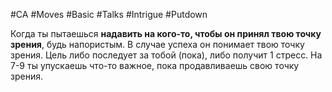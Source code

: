 #CA #Moves #Basic  #Talks #Intrigue #Putdown

Когда ты пытаешься **надавить на кого-то, чтобы он принял твою точку зрения**, будь напористым. В случае успеха он понимает твою точку зрения. Цель либо последует за тобой (пока), либо получит 1 стресс. На 7-9 ты упускаешь что-то важное, пока продавливаешь свою точку зрения.